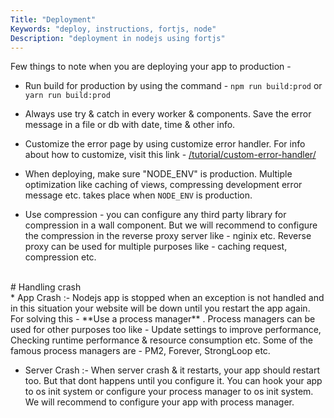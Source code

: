 ```yaml
---
Title: "Deployment"
Keywords: "deploy, instructions, fortjs, node"
Description: "deployment in nodejs using fortjs"
---
```


Few things to note when you are deploying your app to production - 

* Run build for production by using the command - `npm run build:prod` or `yarn run build:prod`

* Always use try & catch in every worker & components. Save the error message in a file or db with date, time & other info.

* Customize the error page by using customize error handler. For info about how to customize, visit this link - [/tutorial/custom-error-handler/](/tutorial/custom-error-handler/)

* When deploying, make sure "NODE_ENV" is production. Multiple optimization like caching of views, compressing development error message etc. takes place when `NODE_ENV` is production.

* Use compression - you can configure any third party library for compression in a wall component. But we will recommend to configure the compression in the reverse proxy server like - nginix etc. Reverse proxy can be used for multiple purposes like - caching request, compression etc.

<br>
# Handling crash 
<br>
* App Crash :-  Nodejs app is stopped when an exception is not handled and in this situation your website will be down until you restart the app again. For solving this - **Use a process manager** . Process managers can be used for other purposes too like - Update settings to improve performance, Checking runtime performance & resource consumption etc. Some of the famous process managers are - PM2, Forever, StrongLoop etc.

* Server Crash :- When server crash & it restarts, your app should restart too. But that dont happens until you configure it. You can hook your app to os init system or configure your process manager to os init system. We will recommend to configure your app with process manager.


